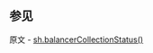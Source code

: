 ## 参见

原文 - [sh.balancerCollectionStatus()]( https://docs.mongodb.com/manual/reference/method/sh.balancerCollectionStatus/ )

